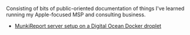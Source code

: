 Consisting of bits of public-oriented documentation of things I've learned running my Apple-focused MSP and consulting business.

* [MunkiReport server setup on a Digital Ocean Docker droplet](MunkiReport_server_setup.md)
